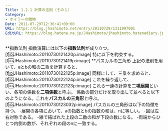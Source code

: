 ```yaml
---
Title: 1.2.1 計算の法則（その１）
Category:
- オイラーの贈物
Date: 2011-07-29T12:36:41+09:00
URL: https://blog.jhashimoto.net/entry/20110729/1311997001
EditURL: https://blog.hatena.ne.jp/JHashimoto/jhashimoto.hatenadiary.jp/atom/entry/12921228815717257429
---
```


**指数法則
指数演算には以下の<strong>指数法則</strong>が成り立つ。
[f:id:JHashimoto:20110730121420p:image]
特に以下を約束する。
[f:id:JHashimoto:20110730121419p:image]
**パスカルの三角形
上記の法則を用いて、aとbの和の二乗を計算すると、
[f:id:JHashimoto:20110730122125p:image]
同様にして、三乗を求めると、
[f:id:JHashimoto:20110730122124p:image]
これを繰り返して、
[f:id:JHashimoto:20110730122123p:image]
これら一連の計算を<strong>二項展開</strong>といい、各項の係数を<strong>二項係数</strong>と呼ぶ。
係数の部分だけを取り出して並べると以下のようになる。これを<strong>パスカルの三角形</strong>と呼ぶ。
[f:id:JHashimoto:20110730123032p:image]
パスカルの三角形は以下の特徴を持つ。
-展開の各項において、aの指数とbの指数の和は、nに等しい。
-図は左右対称である。
-線で結ばれた上段の二数の和が下段の数になる。
-両端からひとつ内側の数が、それぞれの段のnに一致する。

